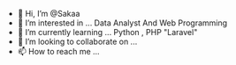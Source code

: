 - 👋 Hi, I’m @Sakaa
- 👀 I’m interested in ... Data Analyst And Web Programming
- 🌱 I’m currently learning ... Python , PHP "Laravel"
- 💞️ I’m looking to collaborate on ...
- 📫 How to reach me ...

<!---
Sakaa/Sakaa is a ✨ special ✨ repository because its `README.md` (this file) appears on your GitHub profile.
You can click the Preview link to take a look at your changes.
--->
